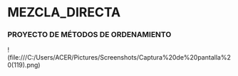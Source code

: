 # MEZCLA_DIRECTA
### PROYECTO DE MÉTODOS DE ORDENAMIENTO
!(file:///C:/Users/ACER/Pictures/Screenshots/Captura%20de%20pantalla%20(119).png)
